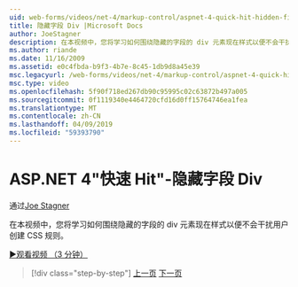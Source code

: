 ```yaml
---
uid: web-forms/videos/net-4/markup-control/aspnet-4-quick-hit-hidden-field-divs
title: 隐藏字段 Div |Microsoft Docs
author: JoeStagner
description: 在本视频中，您将学习如何围绕隐藏的字段的 div 元素现在样式以便不会干扰用户创建 CSS 规则。
ms.author: riande
ms.date: 11/16/2009
ms.assetid: e0c4fbda-b9f3-4b7e-8c45-1db9d8a45e39
msc.legacyurl: /web-forms/videos/net-4/markup-control/aspnet-4-quick-hit-hidden-field-divs
msc.type: video
ms.openlocfilehash: 5f90f718ed267db90c95995c02c63872b497a005
ms.sourcegitcommit: 0f1119340e4464720cfd16d0ff15764746ea1fea
ms.translationtype: MT
ms.contentlocale: zh-CN
ms.lasthandoff: 04/09/2019
ms.locfileid: "59393790"
---
```

# <a name="aspnet-4-quick-hit---hidden-field-divs"></a>ASP.NET 4"快速 Hit"-隐藏字段 Div

通过[Joe Stagner](https://github.com/JoeStagner)

在本视频中，您将学习如何围绕隐藏的字段的 div 元素现在样式以便不会干扰用户创建 CSS 规则。

[&#9654;观看视频 （3 分钟）](https://channel9.msdn.com/Blogs/ASP-NET-Site-Videos/aspnet-4-quick-hit-hidden-field-divs)

> [!div class="step-by-step"]
> [上一页](aspnet-4-quick-hit-tableless-menu-control.md)
> [下一页](aspnet-4-quick-hit-disabled-control-styling.md)
